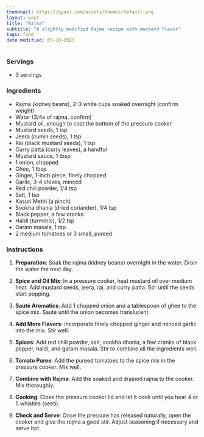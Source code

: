```yaml
---
thumbnail: https://gyanl.com/assets/thumbs/default.png
layout: post
title: "Rajma"
subtitle: "A slightly modified Rajma recipe with mustard flavor"
tags: food
date modified: 03-10-2023
---
```

### Servings

- 3 servings

### Ingredients

- Rajma (kidney beans), 2-3 white cups soaked overnight (confirm weight)
- Water (3/4x of rajma, confirm)
- Mustard oil, enough to coat the bottom of the pressure cooker
- Mustard seeds, 1 tsp
- Jeera (cumin seeds), 1 tsp
- Rai (black mustard seeds), 1 tsp
- Curry patta (curry leaves), a handful
- Mustard sauce, 1 tbsp
- 1 onion, chopped
- Ghee, 1 tbsp
- Ginger, 1-inch piece, finely chopped
- Garlic, 3-4 cloves, minced
- Red chili powder, 1/4 tsp
- Salt, 1 tsp
- Kasuri Methi (a pinch)
- Sookha dhania (dried coriander), 1/4 tsp
- Black pepper, a few cranks
- Haldi (turmeric), 1/2 tsp
- Garam masala, 1 tsp
- 2 medium tomatoes or 3 small, pureed

### Instructions

1. **Preparation**: Soak the rajma (kidney beans) overnight in the water. Drain the water the next day.

2. **Spice and Oil Mix**: In a pressure cooker, heat mustard oil over medium heat. Add mustard seeds, jeera, rai, and curry patta. Stir until the seeds start popping.
   
3. **Sauté Aromatics**: Add 1 chopped onion and a tablespoon of ghee to the spice mix. Sauté until the onion becomes translucent.
   
4. **Add More Flavors**: Incorporate finely chopped ginger and minced garlic into the mix. Stir well.
   
5. **Spices**: Add red chili powder, salt, sookha dhania, a few cranks of black pepper, haldi, and garam masala. Stir to combine all the ingredients well.
   
6. **Tomato Puree**: Add the pureed tomatoes to the spice mix in the pressure cooker. Mix well.
   
7. **Combine with Rajma**: Add the soaked and drained rajma to the cooker. Mix thoroughly.
   
8. **Cooking**: Close the pressure cooker lid and let it cook until you hear 4 or 5 whistles (seeti).
   
9. **Check and Serve**: Once the pressure has released naturally, open the cooker and give the rajma a good stir. Adjust seasoning if necessary and serve hot.
